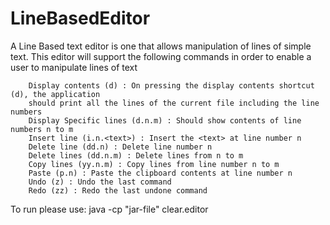 # LineBasedEditor

A Line Based text editor is one that allows manipulation of lines of simple text. This editor will support the following commands in order to enable a user to manipulate lines of text
	
		Display contents (d) : On pressing the display contents shortcut (d), the application
		should print all the lines of the current file including the line numbers
		Display Specific lines (d.n.m) : Should show contents of line numbers n to m
		Insert line (i.n.<text>) : Insert the <text> at line number n
		Delete line (dd.n) : Delete line number n
		Delete lines (dd.n.m) : Delete lines from n to m
		Copy lines (yy.n.m) : Copy lines from line number n to m
		Paste (p.n) : Paste the clipboard contents at line number n
  		Undo (z) : Undo the last command
		Redo (zz) : Redo the last undone command
  
To run please use: java -cp "jar-file" clear.editor 
